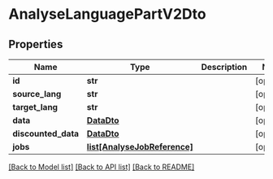 # AnalyseLanguagePartV2Dto

## Properties
Name | Type | Description | Notes
------------ | ------------- | ------------- | -------------
**id** | **str** |  | [optional] 
**source_lang** | **str** |  | [optional] 
**target_lang** | **str** |  | [optional] 
**data** | [**DataDto**](DataDto.md) |  | [optional] 
**discounted_data** | [**DataDto**](DataDto.md) |  | [optional] 
**jobs** | [**list[AnalyseJobReference]**](AnalyseJobReference.md) |  | [optional] 

[[Back to Model list]](../README.md#documentation-for-models) [[Back to API list]](../README.md#documentation-for-api-endpoints) [[Back to README]](../README.md)


